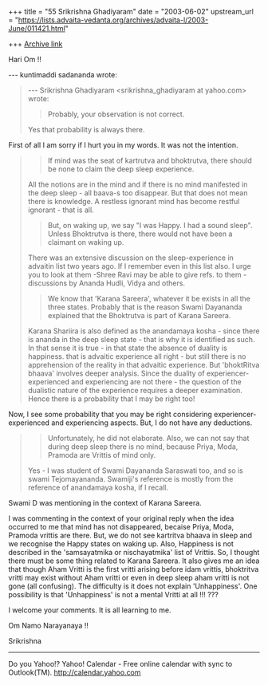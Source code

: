 +++
title = "55 Srikrishna Ghadiyaram"
date = "2003-06-02"
upstream_url = "https://lists.advaita-vedanta.org/archives/advaita-l/2003-June/011421.html"

+++
[Archive link](https://lists.advaita-vedanta.org/archives/advaita-l/2003-June/011421.html)

Hari Om !!

--- kuntimaddi sadananda <kuntimaddisada at yahoo.com>
wrote:
> 
> --- Srikrishna Ghadiyaram
> <srikrishna_ghadiyaram at yahoo.com> wrote:
> 
> > Probably, your observation is not correct. 
> 
> Yes that probability is always there.
> 

First of all I am sorry if I hurt you in my words. It
was not the intention.


> >If mind was
> > the seat of kartrutva and bhoktrutva, there should
> be
> > none to claim the deep sleep experience.
> 
> All the notions are in the mind and if there is no
> mind manifested in
> the deep sleep - all baava-s too disappear. But that
> does not mean there
> is knowledge. A restless ignorant mind has become
> restful ignorant -
> that is all. 
> 
> > But, on
> > waking up, we say "I was Happy. I had a sound
> sleep".
> > Unless Bhoktrutva is there, there would not have
> been
> > a claimant on waking up. 
> 
> There was an extensive discussion on the
> sleep-experience in advaitin
> list two years ago. If I remember even in this list
> also.  I urge you to
> look at them -Shree Ravi may be able to give refs.
> to them - discussions
> by Ananda Hudli, Vidya and others. 
> 
> 
> >We know that 'Karana
> > Sareera', whatever it be exists in all the three
> > states.  Probably that is the reason Swami
> Dayananda
> > explained that the Bhoktrutva is part of Karana
> > Sareera. 
> 
> Karana Shariira is also defined as the anandamaya
> kosha - since there is
> ananda in the deep sleep state - that is why it is
> identified as such. 
> In that sense it is true - in that state the absence
> of duality is
> happiness.  that is advaitic experience all right -
> but still there is
> no apprehension of the reality in that advaitic
> experience. But
> 'bhoktRitva bhaava' involves deeper analysis. Since
> the duality of
> experiencer-experienced and experiencing are not
> there - the question of
> the dualistic nature of the experience requires a
> deeper examination. 
> Hence there is a probability that I may be right
> too!
> 

Now, I see some probability that you may be right
considering experiencer-experienced and experiencing
aspects. But, I do not have any deductions.

> >Unfortunately, he did not elaborate. Also, we
> > can not say that during deep sleep there is no
> mind,
> > because Priya, Moda, Pramoda are Vrittis of mind
> only.
> 
> Yes - I was student of Swami Dayananda Saraswati
> too, and so is swami
> Tejomayananda. Swamiji's reference is mostly from
> the reference of
> anandamaya kosha, if I recall. 

Swami D was mentioning in the context of Karana
Sareera.

I was commenting in the context of your original reply
when the idea occurred to me that mind has not
disappeared, becaise Priya, Moda, Pramoda vrittis are
there. But, we do not see kartritva bhaava in sleep
and we recognise the Happy states on waking up. Also,
Happiness is not described in the 'samsayatmika or
nischayatmika' list of Vrittis. So, I thought there
must be some thing related to Karana Sareera. It also
gives me an idea that though Aham Vritti is the first
vritti arising before idam vrittis, bhoktritva vritti
may exist without Aham vritti or even in deep sleep
aham vritti is not gone (all confusing). The
difficulty is it does not explain 'Unhappiness'. One
possibility is that 'Unhappiness' is not a mental
Vritti at all !!! ??? 

I welcome your comments. It is all learning to me.

Om Namo Narayanaya !!

Srikrishna


__________________________________
Do you Yahoo!?
Yahoo! Calendar - Free online calendar with sync to Outlook(TM).
http://calendar.yahoo.com

